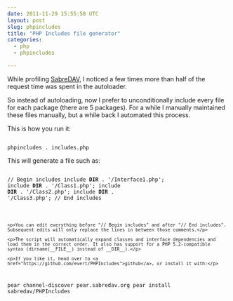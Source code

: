 ```yaml
---
date: 2011-11-29 15:55:58 UTC
layout: post
slug: phpincludes
title: "PHP Includes file generator"
categories:
  - php
  - phpincludes

---
```

<p>While profiling <a href="http://code.google.com/p/sabredav/">SabreDAV</a>, I noticed a few times more than half of the request time was spent in the autoloader.</p>

<p>So instead of autoloading, now I prefer to unconditionally include every file for each package (there are 5 packages). For a while I manually maintained these files manually, but a while back I automated this process.</p>

<p>This is how you run it:</p>

```

phpincludes . includes.php
```

<p>This will generate a file such as:</p>

<code lang="php">
<?php

// Begin includes
include __DIR__ . '/Interface1.php';
include __DIR__ . '/Class1.php';
include __DIR__ . '/Class2.php';
include __DIR__ . '/Class3.php';
// End includes
```

<p>You can edit everything before "// Begin includes" and after "// End includes". Subsequent edits will only replace the lines in between those comments.</p>

<p>The script will automatically expand classes and interface dependencies and load them in the correct order. It also has support for a PHP 5.2-compatible syntax (dirname(__FILE__) instead of __DIR__).</p>

<p>If you like it, head over to <a href="https://github.com/evert/PHPIncludes">github</a>, or install it with:</p>

```

pear channel-discover pear.sabredav.org
pear install sabredav/PHPIncludes
```
